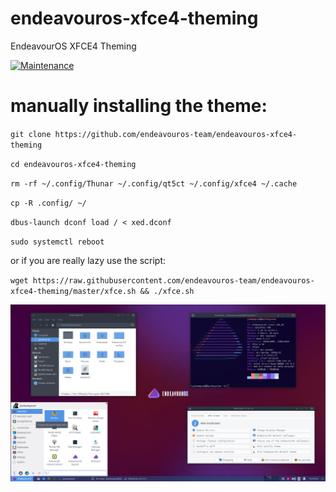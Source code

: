# endeavouros-xfce4-theming
EndeavourOS XFCE4 Theming

[![Maintenance](https://img.shields.io/maintenance/yes/2021.svg)]()

# manually installing the theme:

`git clone https://github.com/endeavouros-team/endeavouros-xfce4-theming`

`cd endeavouros-xfce4-theming`

`rm -rf ~/.config/Thunar ~/.config/qt5ct ~/.config/xfce4 ~/.cache`

`cp -R .config/ ~/`

`dbus-launch dconf load / < xed.dconf`

`sudo systemctl reboot`

or if you are really lazy use the script:

`wget https://raw.githubusercontent.com/endeavouros-team/endeavouros-xfce4-theming/master/xfce.sh && ./xfce.sh`

![XFCE4 Screenshot](https://raw.githubusercontent.com/endeavouros-team/screenshots/master/eos-01-21-xfce4.png "XFCE4 Screenshot")
